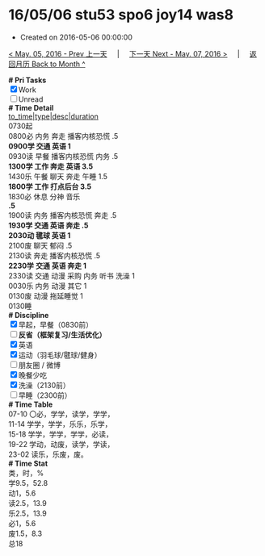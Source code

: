 # 16/05/06 stu53 spo6 joy14 was8

- Created on 2016-05-06 00:00:00

[< May. 05, 2016 - Prev 上一天](/_archived/lifelogs/2016/05/d05.md) &nbsp; &nbsp; | &nbsp; &nbsp; [下一天 Next - May. 07, 2016 >](/_archived/lifelogs/2016/05/d07.md) &nbsp; &nbsp; |  &nbsp; &nbsp; [返回月历 Back to Month ^](/_archived/lifelogs/2016/05/index.md)
<br/><div><b># Pri Tasks</b></div><div><input checked="true" type="checkbox"/>Work</div><div><input type="checkbox"/>Unread</div><div><b># Time Detail</b></div><div><u>to_time|type|desc|duration</u></div><div>0730起</div><div>0800必 内务 奔走 播客内核恐慌 .5</div><div><b>0900学 交通 英语 1</b></div><div>0930读 早餐 播客内核恐慌 内务 .5</div><div><b>1300学 工作 奔走 英语 3.5</b></div><div>1430乐 午餐 聊天 奔走 午睡 1.5</div><div><b>1800学 工作 打点后台 3.5</b></div><div>1830必 休息 分神 音乐<b><br/> .5</b></div><div>1900读 内务 播客内核恐慌 奔走 .5</div><div><b>1930学 交通 英语 奔走 .5</b></div><div><b>2030动 毽球 英语 1</b></div><div>2100废 聊天 郁闷 .5</div><div>2130读 奔走 播客内核恐慌 .5</div><div><b>2230学</b> <b>交通 英语 奔走 1</b></div><div>2330读 交通 动漫 采购 内务 听书 洗澡 1</div><div>0030乐 内务 动漫 其它 1</div><div>0130废 动漫 拖延睡觉 1</div><div>0130睡</div><div><b># Discipline</b></div><div><input checked="true" type="checkbox"/>早起，早餐（0830前）</div><div><b><input type="checkbox"/></b><b>反省（框架复习/生活优化）</b></div><div><input checked="true" type="checkbox"/>英语</div><div><input checked="true" type="checkbox"/>运动（羽毛球/毽球/健身）</div><div><input type="checkbox"/>朋友圈 / 微博</div><div><input checked="true" type="checkbox"/>晚餐少吃</div><div><input checked="true" type="checkbox"/>洗澡（2130前）</div><div><input type="checkbox"/>早睡（2300前）</div><div><b># Time Table</b></div><div>07-10 〇必，学学，读学，学学，</div><div>11-14 学学，学学，乐乐，乐学，</div><div>15-18 学学，学学，学学，必读，</div><div>19-22 学动，动废，读学，学读，</div><div>23-02 读乐，乐废，废。</div><div><b># Time Stat</b></div><div>类，时，%</div><div>学9.5，52.8</div><div>动1，5.6</div><div>读2.5，13.9</div><div>乐2.5，13.9</div><div>必1，5.6</div><div>废1.5，8.3</div><div>总18</div>
